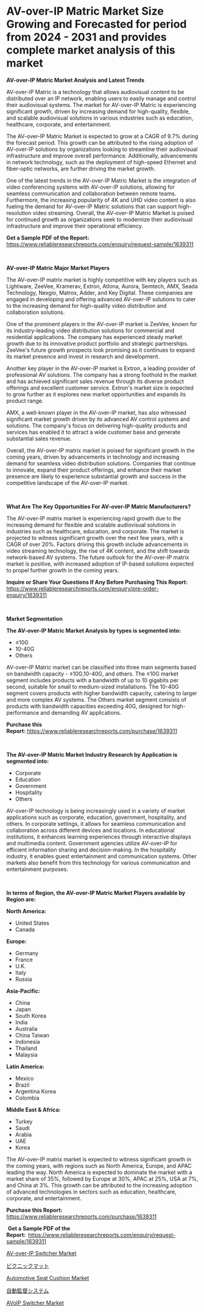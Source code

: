 <p><h1>AV-over-IP Matric Market Size Growing and Forecasted for period from 2024 - 2031 and provides complete market analysis of this market</h1></p><p><strong>AV-over-IP Matric Market Analysis and Latest Trends</strong></p>
<p><p>AV-over-IP Matric is a technology that allows audiovisual content to be distributed over an IP network, enabling users to easily manage and control their audiovisual systems. The market for AV-over-IP Matric is experiencing significant growth, driven by increasing demand for high-quality, flexible, and scalable audiovisual solutions in various industries such as education, healthcare, corporate, and entertainment.</p><p>The AV-over-IP Matric Market is expected to grow at a CAGR of 9.7% during the forecast period. This growth can be attributed to the rising adoption of AV-over-IP solutions by organizations looking to streamline their audiovisual infrastructure and improve overall performance. Additionally, advancements in network technology, such as the deployment of high-speed Ethernet and fiber-optic networks, are further driving the market growth.</p><p>One of the latest trends in the AV-over-IP Matric Market is the integration of video conferencing systems with AV-over-IP solutions, allowing for seamless communication and collaboration between remote teams. Furthermore, the increasing popularity of 4K and UHD video content is also fueling the demand for AV-over-IP Matric solutions that can support high-resolution video streaming. Overall, the AV-over-IP Matric Market is poised for continued growth as organizations seek to modernize their audiovisual infrastructure and improve their operational efficiency.</p></p>
<p><strong>Get a Sample PDF of the Report:&nbsp;</strong> <a href="https://www.reliableresearchreports.com/enquiry/request-sample/1639311">https://www.reliableresearchreports.com/enquiry/request-sample/1639311</a></p>
<p>&nbsp;</p>
<p><strong>AV-over-IP Matric Major Market Players</strong></p>
<p><p>The AV-over-IP matrix market is highly competitive with key players such as Lightware, ZeeVee, Kramerav, Extron, Atlona, Aurora, Semtech, AMX, Seada Technology, Nexgio, Matrox, Adder, and Key Digital. These companies are engaged in developing and offering advanced AV-over-IP solutions to cater to the increasing demand for high-quality video distribution and collaboration solutions.</p><p>One of the prominent players in the AV-over-IP market is ZeeVee, known for its industry-leading video distribution solutions for commercial and residential applications. The company has experienced steady market growth due to its innovative product portfolio and strategic partnerships. ZeeVee's future growth prospects look promising as it continues to expand its market presence and invest in research and development.</p><p>Another key player in the AV-over-IP market is Extron, a leading provider of professional AV solutions. The company has a strong foothold in the market and has achieved significant sales revenue through its diverse product offerings and excellent customer service. Extron's market size is expected to grow further as it explores new market opportunities and expands its product range.</p><p>AMX, a well-known player in the AV-over-IP market, has also witnessed significant market growth driven by its advanced AV control systems and solutions. The company's focus on delivering high-quality products and services has enabled it to attract a wide customer base and generate substantial sales revenue.</p><p>Overall, the AV-over-IP matrix market is poised for significant growth in the coming years, driven by advancements in technology and increasing demand for seamless video distribution solutions. Companies that continue to innovate, expand their product offerings, and enhance their market presence are likely to experience substantial growth and success in the competitive landscape of the AV-over-IP market.</p></p>
<p>&nbsp;</p>
<p><strong>What Are The Key Opportunities For AV-over-IP Matric Manufacturers?</strong></p>
<p><p>The AV-over-IP matrix market is experiencing rapid growth due to the increasing demand for flexible and scalable audiovisual solutions in industries such as healthcare, education, and corporate. The market is projected to witness significant growth over the next few years, with a CAGR of over 20%. Factors driving this growth include advancements in video streaming technology, the rise of 4K content, and the shift towards network-based AV systems. The future outlook for the AV-over-IP matrix market is positive, with increased adoption of IP-based solutions expected to propel further growth in the coming years.</p></p>
<p><strong>Inquire or Share Your Questions If Any Before Purchasing This Report:</strong> <a href="https://www.reliableresearchreports.com/enquiry/pre-order-enquiry/1639311">https://www.reliableresearchreports.com/enquiry/pre-order-enquiry/1639311</a></p>
<p>&nbsp;</p>
<p><strong>Market Segmentation</strong></p>
<p><strong>The AV-over-IP Matric Market Analysis by types is segmented into:</strong></p>
<p><ul><li>≤10G</li><li>10-40G</li><li>Others</li></ul></p>
<p><p>AV-over-IP Matric market can be classified into three main segments based on bandwidth capacity - ≤10G,10-40G, and others. The ≤10G market segment includes products with a bandwidth of up to 10 gigabits per second, suitable for small to medium-sized installations. The 10-40G segment covers products with higher bandwidth capacity, catering to larger and more complex AV systems. The Others market segment consists of products with bandwidth capacities exceeding 40G, designed for high-performance and demanding AV applications.</p></p>
<p><strong>Purchase this Report:&nbsp;</strong><a href="https://www.reliableresearchreports.com/purchase/1639311">https://www.reliableresearchreports.com/purchase/1639311</a></p>
<p>&nbsp;</p>
<p><strong>The AV-over-IP Matric Market Industry Research by Application is segmented into:</strong></p>
<p><ul><li>Corporate</li><li>Education</li><li>Government</li><li>Hospitality</li><li>Others</li></ul></p>
<p><p>AV-over-IP technology is being increasingly used in a variety of market applications such as corporate, education, government, hospitality, and others. In corporate settings, it allows for seamless communication and collaboration across different devices and locations. In educational institutions, it enhances learning experiences through interactive displays and multimedia content. Government agencies utilize AV-over-IP for efficient information sharing and decision-making. In the hospitality industry, it enables guest entertainment and communication systems. Other markets also benefit from this technology for various communication and entertainment purposes.</p></p>
<p>&nbsp;</p>
<p><strong>In terms of Region, the AV-over-IP Matric Market Players available by Region are:</strong></p>
<p>
    <p> <strong> North America: </strong>
        <ul>
            <li>United States</li>
            <li>Canada</li>
        </ul>
        </p> 
    <p> <strong> Europe: </strong>
        <ul>
            <li>Germany</li>
            <li>France</li>
            <li>U.K.</li>
            <li>Italy</li>
            <li>Russia</li>
        </ul>
        </p> 
    <p> <strong> Asia-Pacific: </strong>
        <ul>
            <li>China</li>
            <li>Japan</li>
            <li>South Korea</li>
            <li>India</li>
            <li>Australia</li>
            <li>China Taiwan</li>
            <li>Indonesia</li>
            <li>Thailand</li>
            <li>Malaysia</li>
        </ul>
        </p> 
    <p> <strong> Latin America: </strong>
        <ul>
            <li>Mexico</li>
            <li>Brazil</li>
            <li>Argentina Korea</li>
            <li>Colombia</li>
        </ul>
        </p> 
    <p> <strong> Middle East & Africa: </strong>
        <ul>
            <li>Turkey</li>
            <li>Saudi</li>
            <li>Arabia</li>
            <li>UAE</li>
            <li>Korea</li>
        </ul>
    </p>
    </p>
<p><p>The AV-over-IP matrix market is expected to witness significant growth in the coming years, with regions such as North America, Europe, and APAC leading the way. North America is expected to dominate the market with a market share of 35%, followed by Europe at 30%, APAC at 25%, USA at 7%, and China at 3%. This growth can be attributed to the increasing adoption of advanced technologies in sectors such as education, healthcare, corporate, and entertainment.</p></p>
<p><strong>Purchase this Report: </strong><a href="https://www.reliableresearchreports.com/purchase/1639311">https://www.reliableresearchreports.com/purchase/1639311</a></p>
<p>&nbsp;<strong>Get a Sample PDF of the Report:&nbsp;&nbsp;</strong><a href="https://www.reliableresearchreports.com/enquiry/request-sample/1639311">https://www.reliableresearchreports.com/enquiry/request-sample/1639311</a></p>
<p><strong></strong></p>
<p><p><a href="https://github.com/okotobwrhuteie/Market-Research-Report-List-1/blob/main/av-over-ip-switcher-market.md">AV-over-IP Switcher Market</a></p><p><a href="https://github.com/mathieurico66/Market-Research-Report-List-1/blob/main/916897012864.md">ピクニックマット</a></p><p><a href="https://issuu.com/reportprime-2/docs/automotive-seat-cushion-market-size-2030.pptx">Automotive Seat Cushion Market</a></p><p><a href="https://github.com/ycmtqqhvk3273/Market-Research-Report-List-1/blob/main/959578712863.md">自動監督システム</a></p><p><a href="https://github.com/myacatherineblakecaczo9vcsw/Market-Research-Report-List-2/blob/main/avoip-switcher-market.md">AVoIP Switcher Market</a></p></p>